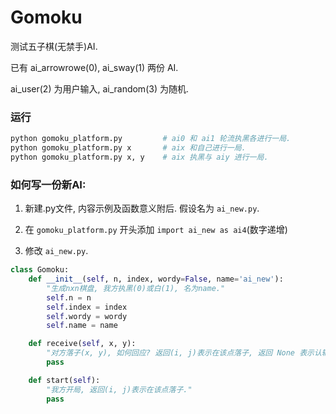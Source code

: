 Gomoku
======

测试五子棋(无禁手)AI.

已有 ai_arrowrowe(0), ai_sway(1) 两份 AI.

ai_user(2) 为用户输入, ai_random(3) 为随机.

### 运行

```bash
python gomoku_platform.py         # ai0 和 ai1 轮流执黑各进行一局.
python gomoku_platform.py x       # aix 和自己进行一局.
python gomoku_platform.py x, y    # aix 执黑与 aiy 进行一局.
```

### 如何写一份新AI:

1. 新建.py文件, 内容示例及函数意义附后. 假设名为 `ai_new.py`.

2. 在 `gomoku_platform.py` 开头添加 `import ai_new as ai4`(数字递增)

3. 修改 `ai_new.py`.

```python
class Gomoku:
    def __init__(self, n, index, wordy=False, name='ai_new'):
        "生成nxn棋盘, 我方执黑(0)或白(1), 名为name."
        self.n = n
        self.index = index
        self.wordy = wordy
        self.name = name

    def receive(self, x, y):
        "对方落子(x, y), 如何回应? 返回(i, j)表示在该点落子, 返回 None 表示认输."
        pass

    def start(self):
        "我方开局, 返回(i, j)表示在该点落子."
        pass
```
